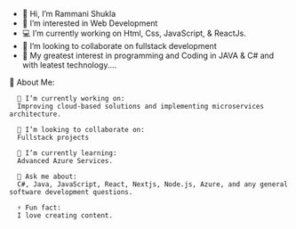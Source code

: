 - 👋 Hi, I’m Rammani Shukla
- 👀 I’m interested in Web Development 
- 💻 I’m currently working on Html, Css, JavaScript, & ReactJs.
- 🔖 I’m looking to collaborate on fullstack development
- 🗿 My greatest interest in programming and Coding in JAVA & C# and with leatest technology....

💫 About Me:

      🔭 I’m currently working on:
      Improving cloud-based solutions and implementing microservices architecture.
      
      👯 I’m looking to collaborate on:
      Fullstack projects
      
      🌱 I’m currently learning:
      Advanced Azure Services.
      
      💬 Ask me about:
      C#, Java, JavaScript, React, Nextjs, Node.js, Azure, and any general software development questions.
      
      ⚡ Fun fact:
      I love creating content.

<!---
rammanis97/rammanis97 is a ✨ special ✨ repository because its `README.md` (this file) appears on your GitHub profile.
You can click the Preview link to take a look at your changes.
--->
